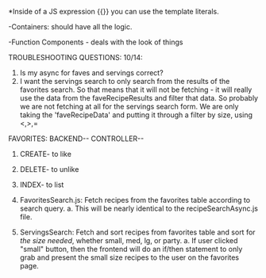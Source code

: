 *Inside of a JS expression {{}} you can use the template literals.

-Containers: should have all the logic. 

-Function Components - deals with the look of things


TROUBLESHOOTING QUESTIONS:
10/14: 
1. Is my async for faves and servings correct?
2. I want the servings search to only search from the results of the favorites search. So
that means that it will not be fetching - it will really use the data from the faveRecipeResults and filter that data. So probably we are not fetching at all for the servings search form. We are 
only taking the 'faveRecipeData' and putting it through a filter by size, using <,>,=

FAVORITES:
BACKEND--
CONTROLLER--
1. CREATE- to like
2. DELETE- to unlike
3. INDEX- to list



1. FavoritesSearch.js: Fetch recipes from the favorites table according to search query.
    a. This will be nearly identical to the recipeSearchAsync.js file.
2. ServingsSearch: Fetch and sort recipes from favorites table and sort for *the size needed*, whether small, med, lg, or party.
    a. If user clicked "small" button, then the frontend will do an
        if/then statement to only grab and present the small size
        recipes to the user on the favorites page.
